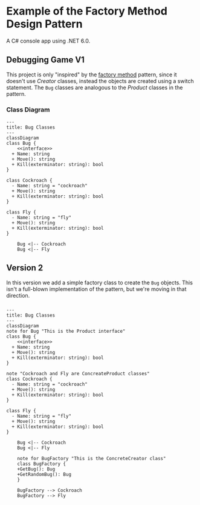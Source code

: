 # Example of the Factory Method Design Pattern
A C# console app using .NET 6.0.

## Debugging Game V1
This project is only "inspired" by the [factory method](https://www.dofactory.com/net/factory-method-design-pattern) pattern, since it doesn't use *Creator* classes, instead the objects are created using a switch statement.
The `Bug` classes are analogous to the *Product* classes in the pattern.

### Class Diagram

```mermaid
---
title: Bug Classes
---
classDiagram
class Bug {
    <<interface>>
  + Name: string
  + Move(): string
  + Kill(exterminator: string): bool
}

class Cockroach {
  - Name: string = "cockroach"
  + Move(): string
  + Kill(exterminator: string): bool
}

class Fly {
  - Name: string = "fly"
  + Move(): string
  + Kill(exterminator: string): bool
}

    Bug <|-- Cockroach
    Bug <|-- Fly
```

## Version 2
In this version we add a simple factory class to create the `Bug` objects.
This isn't a full-blown implementation of the pattern, but we're moving in that direction.

### 

```mermaid
---
title: Bug Classes
---
classDiagram
note for Bug "This is the Product interface"
class Bug {
    <<interface>>
  + Name: string
  + Move(): string
  + Kill(exterminator: string): bool
}

note "Cockroach and Fly are ConcreateProduct classes"
class Cockroach {
  - Name: string = "cockroach"
  + Move(): string
  + Kill(exterminator: string): bool
}

class Fly {
  - Name: string = "fly"
  + Move(): string
  + Kill(exterminator: string): bool
}

    Bug <|-- Cockroach
    Bug <|-- Fly
    
    note for BugFactory "This is the ConcreteCreator class"
    class BugFactory {
    +GetBug(): Bug
    +GetRandomBug(): Bug
    }
    
    BugFactory --> Cockroach
    BugFactory --> Fly
```

## 
